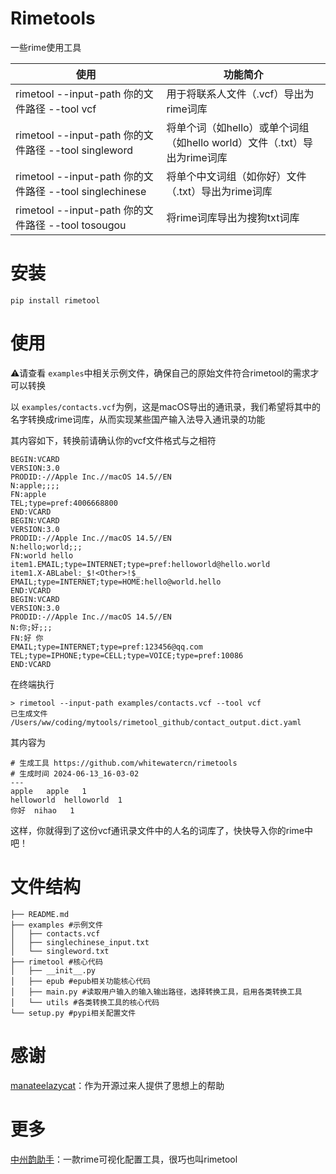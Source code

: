 # Rimetools

一些rime使用工具

| 使用                                                    | 功能简介                                                     |
| ------------------------------------------------------- | ------------------------------------------------------------ |
| rimetool --input-path 你的文件路径 --tool vcf           | 用于将联系人文件（.vcf）导出为rime词库                       |
| rimetool --input-path 你的文件路径 --tool singleword    | 将单个词（如hello）或单个词组（如hello world）文件（.txt）导出为rime词库 |
| rimetool --input-path 你的文件路径 --tool singlechinese | 将单个中文词组（如你好）文件（.txt）导出为rime词库           |
| rimetool --input-path 你的文件路径 --tool tosougou      | 将rime词库导出为搜狗txt词库                                  |

# 安装

```
pip install rimetool
```

# 使用

⚠️请查看 `examples`中相关示例文件，确保自己的原始文件符合rimetool的需求才可以转换

以 `examples/contacts.vcf`为例，这是macOS导出的通讯录，我们希望将其中的名字转换成rime词库，从而实现某些国产输入法导入通讯录的功能

其内容如下，转换前请确认你的vcf文件格式与之相符

```
BEGIN:VCARD
VERSION:3.0
PRODID:-//Apple Inc.//macOS 14.5//EN
N:apple;;;;
FN:apple
TEL;type=pref:4006668800
END:VCARD
BEGIN:VCARD
VERSION:3.0
PRODID:-//Apple Inc.//macOS 14.5//EN
N:hello;world;;;
FN:world hello
item1.EMAIL;type=INTERNET;type=pref:helloworld@hello.world
item1.X-ABLabel:_$!<Other>!$_
EMAIL;type=INTERNET;type=HOME:hello@world.hello
END:VCARD
BEGIN:VCARD
VERSION:3.0
PRODID:-//Apple Inc.//macOS 14.5//EN
N:你;好;;;
FN:好 你
EMAIL;type=INTERNET;type=pref:123456@qq.com
TEL;type=IPHONE;type=CELL;type=VOICE;type=pref:10086
END:VCARD
```

在终端执行

```
> rimetool --input-path examples/contacts.vcf --tool vcf
已生成文件 /Users/ww/coding/mytools/rimetool_github/contact_output.dict.yaml
```

其内容为

```
# 生成工具 https://github.com/whitewatercn/rimetools
# 生成时间 2024-06-13_16-03-02
---
apple	apple	1
helloworld	helloworld	1
你好	nihao	1
```

这样，你就得到了这份vcf通讯录文件中的人名的词库了，快快导入你的rime中吧！

# 文件结构

```.
├── README.md
├── examples #示例文件
│   ├── contacts.vcf
│   ├── singlechinese_input.txt
│   └── singleword.txt
├── rimetool #核心代码
│   ├── __init__.py
│   ├── epub #epub相关功能核心代码
│   ├── main.py #读取用户输入的输入输出路径，选择转换工具，启用各类转换工具
│   └── utils #各类转换工具的核心代码
└── setup.py #pypi相关配置文件
```



# 感谢

[manateelazycat](https://manateelazycat.github.io/)：作为开源过来人提供了思想上的帮助

# 更多

[中州韵助手](https://github.com/yanhuacuo/rimetool)：一款rime可视化配置工具，很巧也叫rimetool


